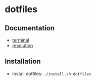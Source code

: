 # dotfiles

## Documentation

- [terminal](doc/terminal.md)
- [resolution](doc/resolution.md)

## Installation

- Install dotfiles: `./install.sh dotfiles`

